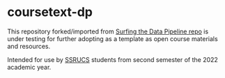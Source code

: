 # coursetext-dp
This repository forked/imported from [Surfing the Data Pipeline repo](https://github.com/jkropko/surfing-the-data-pipeline) is under testing for further adopting as a template as open course materials and resources.

Intended for use by [SSRUCS](http://www.cs.sci.ssru.ac.th) students from second semester of the 2022 academic year.
